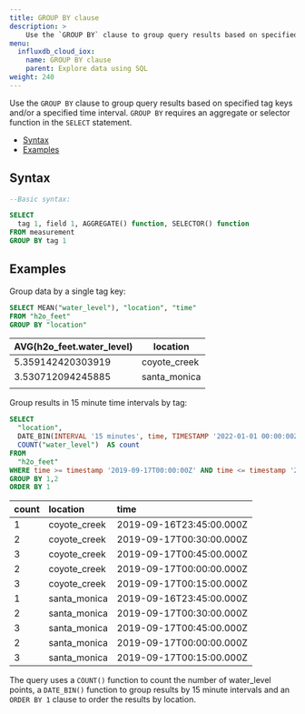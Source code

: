 ```yaml
---
title: GROUP BY clause
description: > 
    Use the `GROUP BY` clause to group query results based on specified tag keys and/or a specified time interval.
menu:
  influxdb_cloud_iox:
    name: GROUP BY clause
    parent: Explore data using SQL
weight: 240
---
```


Use the `GROUP BY` clause to group query results based on specified tag keys and/or a specified time interval. `GROUP BY` requires an aggregate or selector function in the `SELECT` statement.

- [Syntax](#syntax)
- [Examples](#examples)

## Syntax

```sql
--Basic syntax:

SELECT
  tag 1, field 1, AGGREGATE() function, SELECTOR() function
FROM measurement
GROUP BY tag 1
```

## Examples

Group data by a single tag key:

```sql
SELECT MEAN("water_level"), "location", "time"
FROM "h2o_feet" 
GROUP BY "location"
```
| AVG(h2o_feet.water_level) | location     |
| :------------------------ | ------------ |
| 5.359142420303919         | coyote_creek |
| 3.530712094245885         | santa_monica |
      |

Group results in 15 minute time intervals by tag:

```sql
SELECT
  "location",
  DATE_BIN(INTERVAL '15 minutes', time, TIMESTAMP '2022-01-01 00:00:00Z') AS time,
  COUNT("water_level")  AS count
FROM 
  "h2o_feet"
WHERE time >= timestamp '2019-09-17T00:00:00Z' AND time <= timestamp '2019-09-17T01:00:00Z'
GROUP BY 1,2
ORDER BY 1
```

| count | location     | time                     |
| :---- | :----------- | :----------------------- |
| 1     | coyote_creek | 2019-09-16T23:45:00.000Z |
| 2     | coyote_creek | 2019-09-17T00:30:00.000Z |
| 3     | coyote_creek | 2019-09-17T00:45:00.000Z |
| 2     | coyote_creek | 2019-09-17T00:00:00.000Z |
| 3     | coyote_creek | 2019-09-17T00:15:00.000Z |
| 1     | santa_monica | 2019-09-16T23:45:00.000Z |
| 2     | santa_monica | 2019-09-17T00:30:00.000Z |
| 3     | santa_monica | 2019-09-17T00:45:00.000Z |
| 2     | santa_monica | 2019-09-17T00:00:00.000Z |
| 3     | santa_monica | 2019-09-17T00:15:00.000Z |

The query uses a `COUNT()` function to count the number of water_level points, a `DATE_BIN()` function to group results by 15 minute intervals and an `ORDER BY 1` clause to order the results by location.
